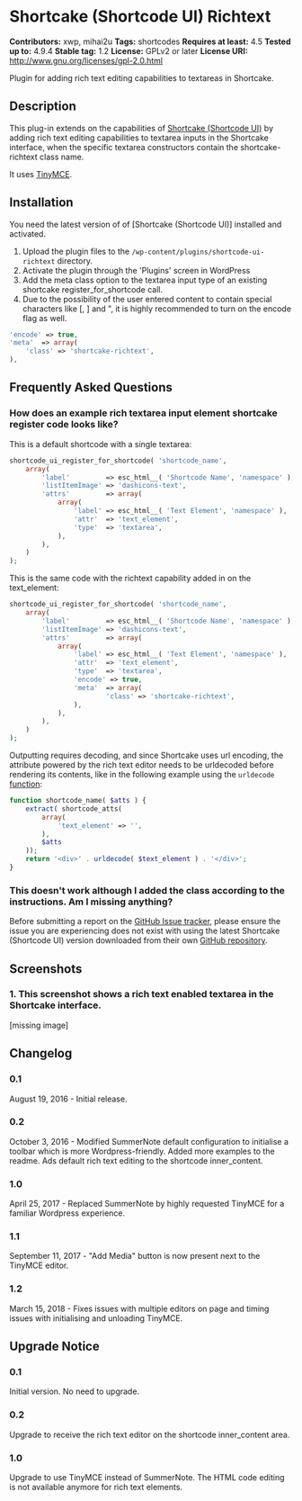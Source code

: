 # Shortcake (Shortcode UI) Richtext
**Contributors:** xwp, mihai2u
**Tags:** shortcodes
**Requires at least:** 4.5
**Tested up to:** 4.9.4
**Stable tag:** 1.2
**License:** GPLv2 or later
**License URI:** http://www.gnu.org/licenses/gpl-2.0.html

Plugin for adding rich text editing capabilities to textareas in Shortcake.


## Description

This plug-in extends on the capabilities of [Shortcake (Shortcode UI)](https://en.wordpress.org/plugins/shortcode-ui/) by adding rich text editing capabilities to textarea inputs in the Shortcake interface, when the specific textarea constructors contain the shortcake-richtext class name.

It uses [TinyMCE](https://www.tinymce.com).


## Installation

You need the latest version of of [Shortcake (Shortcode UI)] installed and activated.

1. Upload the plugin files to the `/wp-content/plugins/shortcode-ui-richtext` directory.
2. Activate the plugin through the 'Plugins' screen in WordPress
3. Add the meta class option to the textarea input type of an existing shortcake register_for_shortcode call.
4. Due to the possibility of the user entered content to contain special characters like [, ] and ", it is highly recommended to turn on the encode flag as well.
```php
'encode' => true,
'meta'  => array(
	'class' => 'shortcake-richtext',
),
```


## Frequently Asked Questions


### How does an example rich textarea input element shortcake register code looks like?

This is a default shortcode with a single textarea:

```php
shortcode_ui_register_for_shortcode( 'shortcode_name',
	array(
		'label'         => esc_html__( 'Shortcode Name', 'namespace' ),
		'listItemImage' => 'dashicons-text',
		'attrs'         => array(
			array(
				'label' => esc_html__( 'Text Element', 'namespace' ),
				'attr'  => 'text_element',
				'type'  => 'textarea',
			),
		),
	)
);
```

This is the same code with the richtext capability added in on the text_element:

```php
shortcode_ui_register_for_shortcode( 'shortcode_name',
	array(
		'label'         => esc_html__( 'Shortcode Name', 'namespace' ),
		'listItemImage' => 'dashicons-text',
		'attrs'         => array(
			array(
				'label' => esc_html__( 'Text Element', 'namespace' ),
				'attr'  => 'text_element',
				'type'  => 'textarea',
				'encode' => true,
				'meta'  => array(
						'class' => 'shortcake-richtext',
				),
			),
		),
	)
);
```

Outputting requires decoding, and since Shortcake uses url encoding, the attribute powered by the rich text editor needs to be urldecoded before rendering its contents, like in the following example using the `urldecode` [function](http://php.net/manual/ro/function.urldecode.php):

```php
function shortcode_name( $atts ) {
	extract( shortcode_atts(
		array(
			'text_element' => '',
		),
		$atts
	));
	return '<div>' . urldecode( $text_element ) . '</div>';
}
```


### This doesn't work although I added the class according to the instructions. Am I missing anything?

Before submitting a report on the [GitHub Issue tracker](https://github.com/xwp/wp-shortcode-ui-richtext/issues), please ensure the issue you are experiencing does not exist with using the latest Shortcake (Shortcode UI) version downloaded from their own [GitHub repository](https://github.com/wp-shortcake/shortcake).


## Screenshots

### 1. This screenshot shows a rich text enabled textarea in the Shortcake interface.
[missing image]



## Changelog


### 0.1
August 19, 2016 - Initial release.


### 0.2
October 3, 2016 - Modified SummerNote default configuration to initialise a toolbar which is more Wordpress-friendly.
Added more examples to the readme.
Ads default rich text editing to the shortcode inner_content.


### 1.0
April 25, 2017 - Replaced SummerNote by highly requested TinyMCE for a familiar Wordpress experience.


### 1.1
September 11, 2017 - "Add Media" button is now present next to the TinyMCE editor.


### 1.2
March 15, 2018 - Fixes issues with multiple editors on page and timing issues with initialising and unloading TinyMCE.


## Upgrade Notice


### 0.1
Initial version. No need to upgrade.


### 0.2
Upgrade to receive the rich text editor on the shortcode inner_content area.


### 1.0
Upgrade to use TinyMCE instead of SummerNote. The HTML code editing is not available anymore for rich text elements.
